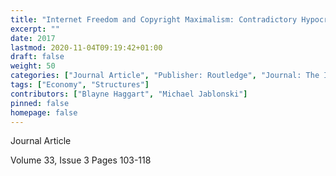 ```yaml
---
title: "Internet Freedom and Copyright Maximalism: Contradictory Hypocrisy or Complementary Policies?"
excerpt: ""
date: 2017
lastmod: 2020-11-04T09:19:42+01:00
draft: false
weight: 50
categories: ["Journal Article", "Publisher: Routledge", "Journal: The Information Society "]
tags: ["Economy", "Structures"]
contributors: ["Blayne Haggart", "Michael Jablonski"]
pinned: false
homepage: false
---
```


Journal Article

Volume 33, Issue 3 Pages 103-118